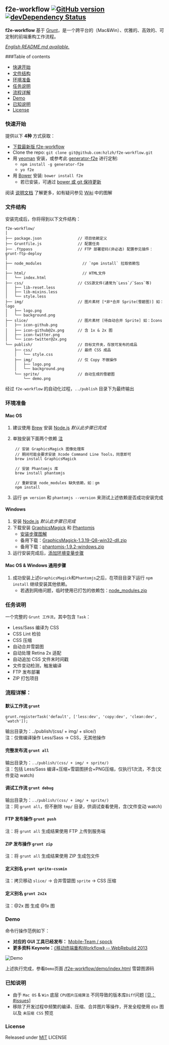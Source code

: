 ## f2e-workflow  [![GitHub version](https://badge.fury.io/gh/hzlzh%2Ff2e-workflow.png)](http://badge.fury.io/gh/hzlzh%2Ff2e-workflow) [![devDependency Status](https://david-dm.org/hzlzh/f2e-workflow/dev-status.png?theme=shields.io)](https://david-dm.org/hzlzh/f2e-workflow#info=devDependencies)

**f2e-workflow** 基于 [Grunt]，是一个跨平台的（Mac&Win）、优雅的、高效的、可定制的前端重构工作流程。

*[English README.md available.](https://github.com/hzlzh/Grunt-Workflow/blob/master/README.md)*   

###Table of contents

* [快速开始](#quick-start)
* [文件结构](#whats-included)
* [环境准备](#system-environment)
* [任务说明](#documentation)
* [流程详解](#task-details)
* [Demo](#demo)
* [已知说明](#know-issues)
* [License](#license)

### <a name="quick-start"></a>快速开始

提供以下 **4种** 方式获取：

- [下载最新版 f2e-workflow](https://github.com/hzlzh/f2e-workflow/archive/master.zip)
- Clone the repo: `git clone git@github.com:hzlzh/f2e-workflow.git`
- 用 [yeoman](http://yeoman.io/) 安装，或参考此 [generator-f2e] 进行定制: 
	- `npm install -g generator-f2e`
	- `yo f2e`
- 用 [Bower](http://bower.io/) 安装: `bower install f2e`
	- 若已安装，可通过 [bower 或 git 保持更新](https://github.com/hzlzh/f2e-workflow/issues/7) 

阅读 [说明文档] 了解更多，如有疑问参见 [Wiki] 中的图解

### <a name="whats-included"></a>文件结构

安装完成后，你将得到以下文件结构：

```
f2e-workflow/
│
├── package.json                // 项目依赖定义
├── Gruntfile.js                // 配置任务
├── .ftppass                    // FTP 部署密码(非必选) 配置参见插件：grunt-ftp-deploy
│
├── node_modules    			  // `npm install` 拉取依赖包
│
├── html/                   	  // HTML文件
│   └── index.html
├── css/                        // CSS源文件(通常为`Less`/`Sass`等)
│   ├── lib-reset.less
│   ├── lib-mixins.less
│   └── style.less
├── img/                        // 图片素材 [*非*合并 Sprite(雪碧图)] 如：logo
│   ├── logo.png
│   └── background.png
├── slice/                      // 图片素材 [待自动合并 Sprite] 如：Icons
│   ├── icon-github.png
│   ├── icon-github@2x.png      // 含 1x & 2x 图
│   ├── icon-twitter.png
│   └── icon-twitter@2x.png
└── publish/                    // 目标文件夹，存放可发布的成品
    ├── css/                    // 最终 CSS 成品
    │   └── style.css
    ├── img/                    // 仅 Copy 不做操作
    │   ├── logo.png
    │   └── background.png
    └── sprite/                 // 自动生成的雪碧图
        └── demo.png
```
经过 `f2e-workflow` 的自动化过程，`../publish` 目录下为最终输出

### <a name="system-environment"></a>环境准备

#### Mac OS

1. 建议使用 [Brew] 安装 [Node.js] *默认此步骤已完成*
2. 单独安装下面两个依赖 [注](https://github.com/Ensighten/spritesmith#requirements)

        // 安装 GraphicsMagick 图像处理库
        // 期间可能会要求安装 Xcode Command Line Tools，同意即可
        brew install GraphicsMagick
        
        // 安装 Phantomjs 库
        brew install phantomjs
        
        // 重新安装 node_modules 缺失依赖，如：gm
        npm install

3. 运行 `gm version` 和 `phantomjs --version` 来测试上述依赖是否成功安装完成

#### Windows

1. 安装 [Node.js] *默认此步骤已完成*
2. 下载安装 [GraphicsMagick] 和 [Phantomjs]  
    * [安装步骤图解](https://github.com/hzlzh/f2e-workflow/issues/2)  
    * 备用下载：[GraphicsMagick-1.3.19-Q8-win32-dll.zip](https://raw.github.com/hzlzh/f2e-workflow/assets/download/GraphicsMagick-1.3.19-Q8-win32-dll.zip)
    * 备用下载：[phantomjs-1.9.2-windows.zip](https://raw.github.com/hzlzh/f2e-workflow/assets/download/phantomjs-1.9.2-windows.zip)
3. 运行安装完成后，[添加环境变量步骤](https://github.com/hzlzh/f2e-workflow/issues/6)

#### Mac OS & Windows 通用步骤

1. 成功安装上述`GraphicsMagick`和`Phantomjs`之后，在项目目录下运行 `npm install` 继续安装其他依赖。
    * 若遇到网络问题，临时使用已打包的依赖包：[node_modules.zip](https://raw.github.com/hzlzh/f2e-workflow/assets/download/node_modules.zip)

### <a name="documentation"></a>任务说明

一个完整的 `Grunt 工作流`，其中包含 `Task`：

* Less/Sass 编译为 CSS
* CSS Lint 检验
* CSS 压缩
* 自动合并雪碧图
* 自动处理 Retina 2x 适配
* 自动追加 CSS 文件末时间戳
* 文件变动检测，触发编译
* FTP 发布部署
* ZIP 打包项目

### <a name="task-details"></a>流程详解：

#### 默认工作流 `grunt`

`grunt.registerTask('default', ['less:dev', 'copy:dev', 'clean:dev', 'watch']);`

输出目录为：../publish/(css/ + img/ + slice/)  
注：仅做编译操作 Less/Sass -> CSS，无其他操作  

#### 完整发布流 `grunt all`

输出目录为：`../publish/(css/ + img/ + sprite/)`  
注：包括 Less/Sass 编译+压缩+雪碧图拼合+PNG压缩，仅执行1次流，不含(文件变动 watch)

#### 调试工作流 `grunt debug`

输出目录为：`../publish/(css/ + img/ + sprite/)`  
注：同 `grunt all`，但不删除 `tmp/` 目录，供调试查看使用，含(文件变动 watch)

#### FTP 发布操作 `grunt push`

注：将 `grunt all` 生成结果使用 FTP 上传到服务端

#### ZIP 发布操作 `grunt zip`

注：将 `grunt all` 生成结果使用 ZIP 生成包文件  

#### 定义别名 `grunt sprite-cssmin`

注：拷贝移动 `slice/` -> 合并雪碧图 `sprite` -> CSS 压缩

#### 定义别名 `grunt 2x2x`

注：@2x 图 生成 @1x 图

### <a name="demo"></a>Demo

命令行操作范例如下： 

* **对应的 GUI 工具已经发布：** [Mobile-Team / spock](https://github.com/Mobile-Team/spock)  
* **更多资料 Keynote：**[《移动终端重构Workflow》 -- WebRebuild 2013](https://speakerdeck.com/hzlzh/webrebuild-2013-yi-dong-zhong-duan-zhong-gou-workflow)

![Demo](https://f.cloud.github.com/assets/1049575/2406255/386e803c-aa67-11e3-982b-36590d24f459.gif)

上述执行完成，参看`Demo`页面 [/f2e-workflow/demo/index.html](http://hzlzh.github.io/f2e-workflow/demo/) 雪碧图源码

### <a name="know-issues"></a>已知说明

* 由于 `Mac OS` & `Win` 底层 `CPU图片压缩算法` 不同导致的版本库`Diff`问题 [\[见：#issues\]](https://github.com/zauni/pngmin/issues/6)
* 移除了开发过程中频繁的编译、压缩、合并图片等操作，开发全程使用 `@1x` 图以及 `未压缩 CSS` 预览

### <a name="license"></a>License

Released under [MIT] LICENSE

[MIT]: http://rem.mit-license.org/
[Grunt]: http://gruntjs.com/
[说明文档]: https://github.com/hzlzh/f2e-workflow#details
[Wiki]: https://github.com/hzlzh/f2e-workflow/issues
[Brew]: http://brew.sh/
[Node.js]: http://nodejs.org/
[GraphicsMagick]: http://www.graphicsmagick.org/
[Phantomjs]: http://phantomjs.org/
[generator-f2e]: https://github.com/hzlzh/generator-f2e 'Generator F2E'